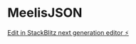 # MeelisJSON

[Edit in StackBlitz next generation editor ⚡️](https://stackblitz.com/~/github.com/kvartiil/MeelisJSON)